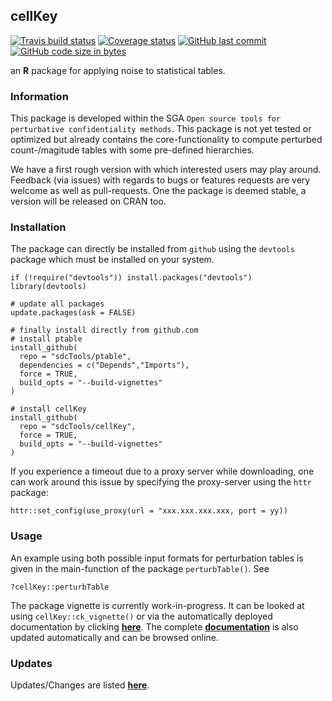 
cellKey
-------

[![Travis build status](https://travis-ci.org/sdcTools/cellKey.svg?branch=master)](https://travis-ci.org/sdcTools/cellKey) [![Coverage status](https://codecov.io/gh/sdcTools/cellKey/branch/master/graph/badge.svg)](https://codecov.io/github/sdcTools/cellKey?branch=master) [![GitHub last commit](https://img.shields.io/github/last-commit/sdcTools/cellKey.svg?logo=github)](https://github.com/sdcTools/cellKey/commits/master) [![GitHub code size in bytes](https://img.shields.io/github/languages/code-size/sdcTools/cellKey.svg?logo=github)](https://github.com/sdcTools/cellKey)

an **R** package for applying noise to statistical tables.

### Information

This package is developed within the SGA `Open source tools for perturbative confidentiality methods`. This package is not yet tested or optimized but already contains the core-functionality to compute perturbed count-/magitude tables with some pre-defined hierarchies.

We have a first rough version with which interested users may play around. Feedback (via issues) with regards to bugs or features requests are very welcome as well as pull-requests. One the package is deemed stable, a version will be released on CRAN too.

### Installation

The package can directly be installed from `github` using the `devtools` package which must be installed on your system.

    if (!require("devtools")) install.packages("devtools")
    library(devtools)

    # update all packages
    update.packages(ask = FALSE)

    # finally install directly from github.com
    # install ptable
    install_github(
      repo = "sdcTools/ptable", 
      dependencies = c("Depends","Imports"), 
      force = TRUE, 
      build_opts = "--build-vignettes"
    )
      
    # install cellKey
    install_github(
      repo = "sdcTools/cellKey", 
      force = TRUE, 
      build_opts = "--build-vignettes"
    )

If you experience a timeout due to a proxy server while downloading, one can work around this issue by specifying the proxy-server using the `httr` package:

    httr::set_config(use_proxy(url = "xxx.xxx.xxx.xxx, port = yy))

### Usage

An example using both possible input formats for perturbation tables is given in the main-function of the package `perturbTable()`. See

    ?cellKey::perturbTable

The package vignette is currently work-in-progress. It can be looked at using `cellKey::ck_vignette()` or via the automatically deployed documentation by clicking [**here**](https://sdctools.github.io/cellKey/articles/introduction.html). The complete [**documentation**](https://sdctools.github.io/cellKey/) is also updated automatically and can be browsed online.

### Updates

Updates/Changes are listed [**here**](https://sdcTools.github.io/cellKey/news/index.html).
